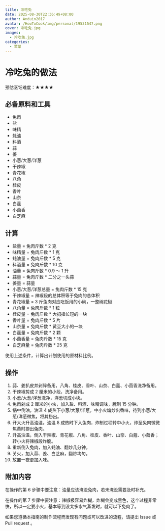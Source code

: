 ```yaml
---
title: 冷吃兔
date: 2025-08-30T22:36:49+08:00
author: Anduin2017
avatar: /HowToCook/img/personal/19531547.png
cover: 冷吃兔.jpg
images:
  - 冷吃兔.jpg
categories:
  - 荤菜
---
```


# 冷吃兔的做法

预估烹饪难度：★★★★

## 必备原料和工具

- 兔肉
- 盐
- 味精
- 蚝油
- 料酒
- 蒜
- 姜
- 小葱/大葱/洋葱
- 干辣椒
- 青花椒
- 八角
- 桂皮
- 香叶
- 山奈
- 白蔻
- 小茴香
- 白芝麻

## 计算

- 盐量 = 兔肉斤数 * 2 克
- 味精量 = 兔肉斤数 * 1 克
- 蚝油量 = 兔肉斤数 * 5 克
- 料酒量 = 兔肉斤数 * 10 克
- 油量 = 兔肉斤数 * 0.9 ～ 1 升
- 蒜量 = 兔肉斤数 * 二分之一头蒜
- 姜量 = 蒜量
- 小葱/大葱/洋葱总量 = 兔肉斤数 * 15 克
- 干辣椒量 = 辣椒段的总体积等于兔肉的总体积
- 青花椒量 = 3 斤兔肉对应吃饭用的小碗，一整碗花椒
- 八角量 = 兔肉斤数 * 1 粒
- 桂皮量 = 兔肉斤数 * 大拇指长短的一块
- 香叶量 = 兔肉斤数 * 5 片
- 山奈量 = 兔肉斤数 * 黄豆大小的一块
- 白蔻量 = 兔肉斤数 * 2 颗
- 小茴香量 = 兔肉斤数 * 15 克
- 白芝麻量 = 兔肉斤数 * 25 克

使用上述条件，计算出计划使用的原材料比例。

## 操作

1. 蒜、姜扒皮并剁碎备用，八角、桂皮、香叶、山奈、白蔻、小茴香洗净备用。
2. 干辣椒剪成 2 厘米的小段，洗净备用。
3. 小葱/大葱/洋葱洗净，洋葱切成小块。
4. 兔肉剁成 2 厘米的小块，加入盐、料酒、味精调味，腌制 15 分钟。
5. 锅中倒油，油温 4 成热下小葱/大葱/洋葱，中小火煸炒出香味，待到小葱/大葱/洋葱微焦，将其捞出。
6. 开大火升高油温，油温 8 成热时下入兔肉，炸制过程转中小火，炸至兔肉微微焦黄时捞出兔肉。
7. 升高油温，倒入干辣椒、青花椒、八角、桂皮、香叶、山奈、白蔻、小茴香；转小火将辣椒段炸脆。
8. 重新倒入兔肉，加入蚝油、翻炒几分钟。
9. 关火，加入蒜、姜、白芝麻，翻炒均匀。
10. 放置一夜更加入味。

## 附加内容

在操作的第 6 步骤中要注意：油量应该淹没兔肉，若未淹没需要及时补充。

在操作的第 7 步骤中要注意：辣椒极容易炸糊，炸糊会变成黑色，这个过程非常快，所以一定要小火，基本等到没太多水气蒸发时，就可以下兔肉了。

如果您遵循本指南的制作流程而发现有问题或可以改进的流程，请提出 Issue 或 Pull request 。
